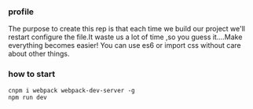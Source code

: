 ### profile
The purpose to create this rep is that each time we build our project we'll restart configure the file.It waste us a lot of time ,so you guess it....Make everything becomes easier! You can  use es6 or import css without care about other things.
### how to start
```
cnpm i webpack webpack-dev-server -g
npm run dev
```